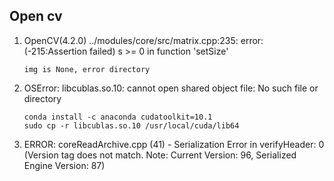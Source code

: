 ## Open cv
1.  OpenCV(4.2.0) ../modules/core/src/matrix.cpp:235: error: (-215:Assertion failed) s >= 0 in function 'setSize'
    
    ```img is None, error directory```

2. OSError: libcublas.so.10: cannot open shared object file: No such file or directory
   
    ```
    conda install -c anaconda cudatoolkit=10.1
    sudo cp -r libcublas.so.10 /usr/local/cuda/lib64
   ```
2.  ERROR: coreReadArchive.cpp (41) - Serialization Error in verifyHeader: 0 (Version tag does not match. Note: Current Version: 96, Serialized Engine Version: 87)